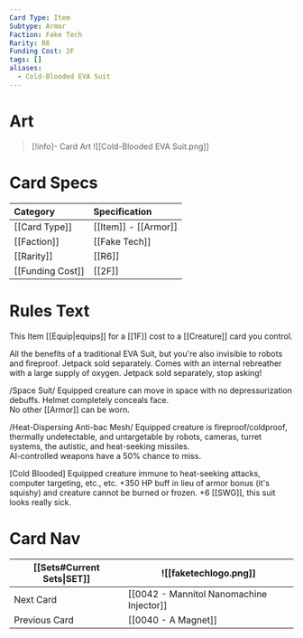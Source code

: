 ```yaml
---
Card Type: Item
Subtype: Armor
Faction: Fake Tech
Rarity: R6
Funding Cost: 2F
tags: []
aliases:
  - Cold-Blooded EVA Suit
---
```

# Art

> [!info]- Card Art
> ![[Cold-Blooded EVA Suit.png]]

# Card Specs

| Category | Specification| 
| :--- | :--- |
| [[Card Type]] | [[Item]] - [[Armor]] |  
| [[Faction]] | [[Fake Tech]] |  
| [[Rarity]] | [[R6]] |  
| [[Funding Cost]] | [[2F]] |  

# Rules Text  

This Item [[Equip|equips]] for a [[1F]] cost to a [[Creature]] card you control.  

All the benefits of a traditional EVA Suit, but you're also invisible to robots and fireproof. Jetpack sold separately. Comes with an internal rebreather with a large supply of oxygen. Jetpack sold separately, stop asking!  

/Space Suit/ Equipped creature can move in space with no depressurization debuffs. Helmet completely conceals face.   
No other [[Armor]] can be worn.  

/Heat-Dispersing Anti-bac Mesh/ Equipped creature is fireproof/coldproof, thermally undetectable, and untargetable by robots, cameras, turret systems, the autistic, and heat-seeking missiles.  
AI-controlled weapons have a 50% chance to miss.  

[Cold Blooded] Equipped creature immune to heat-seeking attacks, computer targeting, etc., etc. +350 HP buff in lieu of armor bonus (it's squishy) and creature cannot be burned or frozen. 
+6 [[SWG]], this suit looks really sick.  


# Card Nav

| [[Sets#Current Sets\|SET]]           | ![[faketechlogo.png]]          |
| ------------- | ------------------------------ |
| Next Card     | [[0042 - Mannitol Nanomachine Injector]] |
| Previous Card | [[0040 - A Magnet]]         |


